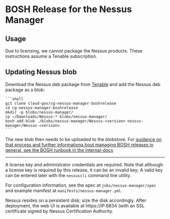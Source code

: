 # BOSH Release for the Nessus Manager

## Usage

Due to licensing, we cannot package the Nessus products. These instructions assume a Tenable subscription.

## Updating Nessus blob

Download the Nessus deb package from [Tenable](https://www.tenable.com/downloads/nessus) and add the Nessus deb package as a blob:

    ```shell
    git clone cloud-gov/cg-nessus-manager-boshrelease
    cd cg-nessus-manager-boshrelease
    mkdir -p blobs/nessus-manager/
    cp ~/Downloads/Nessus-* blobs/nessus-manager/
    bosh add-blob ./blobs/nessus-manager/Nessus-<version> nessus-manager/Nessus-<version>
    ```

The new blob then needs to be uploaded to the blobstore. For [guidance on that process and further informationa bout managing BOSH releases in general, see the BOSH runbook in the internal-docs](https://github.com/cloud-gov/internal-docs/blob/main/docs/runbooks/BOSH/building-bosh-releases.md)

---

A license key and administrator credentials are required. Note that although a license key is required by this release, it can be an invalid key; A valid key can be entered later with the `nessuscli` command line utility.

For configuration information, see the spec at `jobs/nessus-manager/spec` and example manifest at `manifests/nessus-manager.yml`.

Nessus resides on a persistent disk; size the disk accordingly. After deployment, the web UI is available at https://IP:8834 (with an SSL certificate signed by Nessus Certification Authority.
